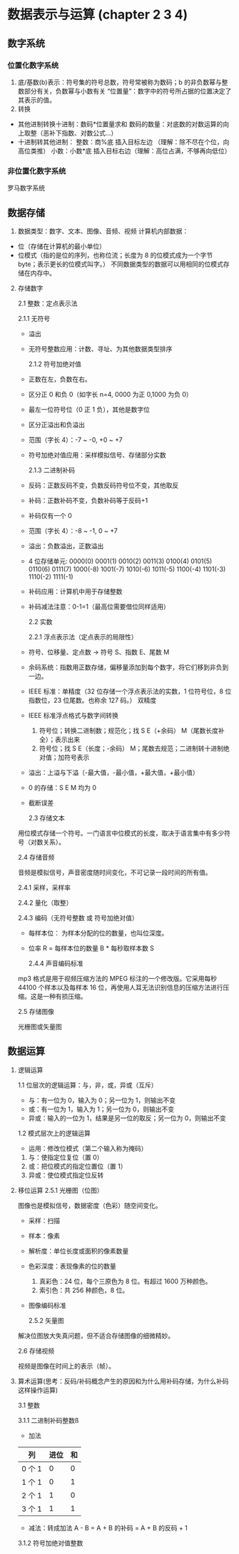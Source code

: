 # 数据表示与运算 (chapter 2 3 4)

## 数字系统

### 位置化数字系统

1. 底/基数(b)表示：符号集的符号总数，符号常被称为数码；b 的非负数幂与整数部分有关，负数幂与小数有关
   “位置量”：数字中的符号所占据的位置决定了其表示的值。
2. 转换

- 其他进制转换十进制：数码\*位置量求和
  数码的数量：对底数的对数运算的向上取整（恶补下指数、对数公式...）
- 十进制转其他进制：
  整数：商%底 插入目标左边 （理解：除不尽在个位，向高位类推）
  小数：小数\*底 插入目标右边（理解：高位占满，不够再向低位）

### 非位置化数字系统

罗马数字系统

## 数据存储

1. 数据类型：数字、文本、图像、音频、视频
   计算机内部数据：

- 位（存储在计算机的最小单位）
- 位模式（指的是位的序列，也称位流；长度为 8 的位模式成为一个字节 byte；表示更长的位模式叫字。）
  不同数据类型的数据可以用相同的位模式存储在内存中。

2. 存储数字

   2.1 整数：定点表示法

   2.1.1 无符号

   - 溢出
   - 无符号整数应用：计数、寻址、为其他数据类型排序

     2.1.2 符号加绝对值

   - 正数在左，负数在右。
   - 区分正 0 和负 0（如字长 n=4, 0000 为正 0,1000 为负 0）
   - 最左一位符号位（0 正 1 负），其他是数字位
   - 区分正溢出和负溢出
   - 范围（字长 4）：-7 ~ -0, +0 ~ +7
   - 符号加绝对值应用：采样模拟信号、存储部分实数

     2.1.3 二进制补码

   - 反码：正数反码不变，负数反码符号位不变，其他取反
   - 补码：正数补码不变，负数补码等于反码+1
   - 补码仅有一个 0
   - 范围（字长 4）：-8 ~ -1, 0 ~ +7
   - 溢出：负数溢出，正数溢出
   - 4 位存储单元: 0000(0) 0001(1) 0010(2) 0011(3) 0100(4) 0101(5) 0110(6) 0111(7)
     1000(-8) 1001(-7) 1010(-6) 1011(-5) 1100(-4) 1101(-3) 1110(-2) 1111(-1)
   - 补码应用：计算机中用于存储整数
   - 补码减法注意：0-1=1（最高位需要借位同样适用）

     2.2 实数

     2.2.1 浮点表示法（定点表示的局限性）

   - 符号、位移量、定点数 -> 符号 S、指数 E、尾数 M
   - 余码系统：指数用正数存储，偏移量添加到每个数字，将它们移到非负到一边。
   - IEEE 标准：单精度（32 位存储一个浮点表示法的实数，1 位符号位，8 位指数位，23 位尾数。也称余 127 码。） 双精度
   - IEEE 标准浮点格式与数字间转换
     1. 符号位；转换二进制数；规范化；找 S E（+余码） M（尾数长度补全）；表示出来
     2. 符号位；找 S E（长度；-余码） M；尾数去规范；二进制转十进制绝对值；加符号表示
   - 溢出：上溢与下溢（-最大值，-最小值，+最大值，+最小值）
   - 0 的存储：S E M 均为 0
   - 截断误差

     2.3 存储文本

   用位模式存储一个符号。一门语言中位模式的长度，取决于语言集中有多少符号（对数关系）。

   2.4 存储音频

   音频是模拟信号，声音密度随时间变化，不可记录一段时间的所有值。

   2.4.1 采样，采样率

   2.4.2 量化（取整）

   2.4.3 编码（无符号整数 或 符号加绝对值）

   - 每样本位： 为样本分配的位的数量，也叫位深度。
   - 位率 R = 每样本位的数量 B \* 每秒取样本数 S

     2.4.4 声音编码标准

   mp3 格式是用于视频压缩方法的 MPEG 标注的一个修改版。它采用每秒 44100 个样本以及每样本 16 位，再使用人耳无法识别信息的压缩方法进行压缩。这是一种有损压缩。

   2.5 存储图像

   光栅图或矢量图

## 数据运算

1. 逻辑运算

   1.1 位层次的逻辑运算：与，非，或，异或（互斥）

   - 与：有一位为 0，输入为 0；另一位为 1，则输出不变
   - 或：有一位为 1，输入为 1；另一位为 0，则输出不变
   - 异或：输入的一位为 1，结果是另一位的取反；另一位为 0，则输出不变

   1.2 模式层次上的逻辑运算

   - 运用：修改位模式（第二个输入称为掩码）

   1. 与：使指定位复位（置 0）
   2. 或：把位模式的指定位置位（置 1）
   3. 异或：使位模式指定位反转

2. 移位运算
   2.5.1 光栅图（位图）

   图像也是模拟信号，数据密度（色彩）随空间变化。

   - 采样：扫描
   - 样本：像素
   - 解析度：单位长度或面积的像素数量
   - 色彩深度：表现像素的位的数量
     1. 真彩色：24 位，每个三原色为 8 位。有超过 1600 万种颜色。
     2. 索引色：共 256 种颜色，8 位。
   - 图像编码标准

     2.5.2 矢量图

   解决位图放大失真问题，但不适合存储图像的细微精妙。

   2.6 存储视频

   视频是图像在时间上的表示（帧）。

3. 算术运算(思考：反码/补码概念产生的原因和为什么用补码存储，为什么补码这样操作运算)

   3.1 整数

   3.1.1 二进制补码整数ß

   - 加法

   | 列     | 进位 | 和  |
   | ------ | ---- | --- |
   | 0 个 1 | 0    | 0   |
   | 1 个 1 | 0    | 1   |
   | 2 个 1 | 1    | 0   |
   | 3 个 1 | 1    | 1   |

   - 减法：转成加法 A - B = A + B 的补码 = A + B 的反码 + 1
  
   3.1.2 符号加绝对值整数
